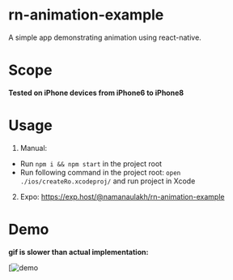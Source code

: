 # rn-animation-example
A simple app demonstrating animation using react-native.

# Scope
**Tested on iPhone devices from iPhone6 to iPhone8**

# Usage

1. Manual:

- Run ```npm i && npm start``` in the project root
- Run following command in the project root: ```open ./ios/createRo.xcodeproj/``` and run project in Xcode

2. Expo: https://exp.host/@namanaulakh/rn-animation-example

# Demo
**gif is slower than actual implementation:**

[![demo](https://github.com/NamanAulakh/rn-animation-example/blob/master/assets/animationExample.gif)
